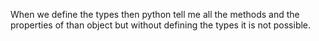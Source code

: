 When we define the types then python tell me all the methods and the properties of than object but without defining the types it is not possible.